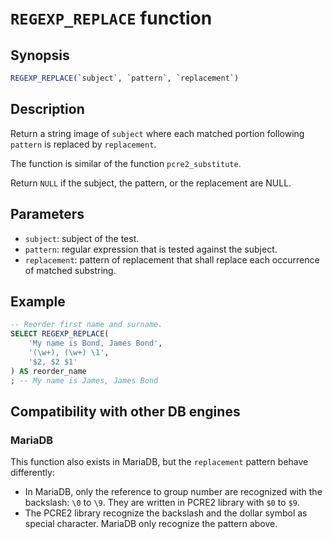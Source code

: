# `REGEXP_REPLACE` function

## Synopsis

```sql
REGEXP_REPLACE(`subject`, `pattern`, `replacement`)
```

## Description

Return a string image of `subject` where each matched portion following
`pattern` is replaced by `replacement`.

The function is similar of the function `pcre2_substitute`.

Return `NULL` if the subject, the pattern, or the replacement are NULL.

## Parameters

* `subject`: subject of the test.
* `pattern`: regular expression that is tested against the subject.
* `replacement`: pattern of replacement that shall replace each occurrence of
  matched substring.

## Example

```sql
-- Reorder first name and surname.
SELECT REGEXP_REPLACE(
    'My name is Bond, James Bond',
    '(\w+), (\w+) \1',
    '$2, $2 $1'
) AS reorder_name
; -- My name is James, James Bond
```

## Compatibility with other DB engines

### MariaDB

This function also exists in MariaDB, but the `replacement` pattern behave
differently:
* In MariaDB, only the reference to group number are recognized with the
  backslash: `\0` to `\9`. They are written in PCRE2 library with `$0` to `$9`.
* The PCRE2 library recognize the backslash and the dollar symbol as special
  character. MariaDB only recognize the pattern above.
